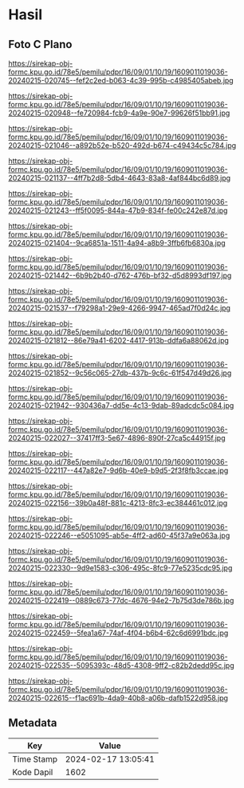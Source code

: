 # Hasil

## Foto C Plano

https://sirekap-obj-formc.kpu.go.id/78e5/pemilu/pdpr/16/09/01/10/19/1609011019036-20240215-020745--fef2c2ed-b063-4c39-995b-c4985405abeb.jpg

https://sirekap-obj-formc.kpu.go.id/78e5/pemilu/pdpr/16/09/01/10/19/1609011019036-20240215-020948--fe720984-fcb9-4a9e-90e7-99626f51bb91.jpg

https://sirekap-obj-formc.kpu.go.id/78e5/pemilu/pdpr/16/09/01/10/19/1609011019036-20240215-021046--a892b52e-b520-492d-b674-c49434c5c784.jpg

https://sirekap-obj-formc.kpu.go.id/78e5/pemilu/pdpr/16/09/01/10/19/1609011019036-20240215-021137--4ff7b2d8-5db4-4643-83a8-4af844bc6d89.jpg

https://sirekap-obj-formc.kpu.go.id/78e5/pemilu/pdpr/16/09/01/10/19/1609011019036-20240215-021243--ff5f0095-844a-47b9-834f-fe00c242e87d.jpg

https://sirekap-obj-formc.kpu.go.id/78e5/pemilu/pdpr/16/09/01/10/19/1609011019036-20240215-021404--9ca6851a-1511-4a94-a8b9-3ffb6fb6830a.jpg

https://sirekap-obj-formc.kpu.go.id/78e5/pemilu/pdpr/16/09/01/10/19/1609011019036-20240215-021442--6b9b2b40-d762-476b-bf32-d5d8993df197.jpg

https://sirekap-obj-formc.kpu.go.id/78e5/pemilu/pdpr/16/09/01/10/19/1609011019036-20240215-021537--f79298a1-29e9-4266-9947-465ad7f0d24c.jpg

https://sirekap-obj-formc.kpu.go.id/78e5/pemilu/pdpr/16/09/01/10/19/1609011019036-20240215-021812--86e79a41-6202-4417-913b-ddfa6a88062d.jpg

https://sirekap-obj-formc.kpu.go.id/78e5/pemilu/pdpr/16/09/01/10/19/1609011019036-20240215-021852--9c56c065-27db-437b-9c6c-61f547d49d26.jpg

https://sirekap-obj-formc.kpu.go.id/78e5/pemilu/pdpr/16/09/01/10/19/1609011019036-20240215-021942--930436a7-dd5e-4c13-9dab-89adcdc5c084.jpg

https://sirekap-obj-formc.kpu.go.id/78e5/pemilu/pdpr/16/09/01/10/19/1609011019036-20240215-022027--37417ff3-5e67-4896-890f-27ca5c44915f.jpg

https://sirekap-obj-formc.kpu.go.id/78e5/pemilu/pdpr/16/09/01/10/19/1609011019036-20240215-022117--447a82e7-9d6b-40e9-b9d5-2f3f8fb3ccae.jpg

https://sirekap-obj-formc.kpu.go.id/78e5/pemilu/pdpr/16/09/01/10/19/1609011019036-20240215-022156--39b0a48f-881c-4213-8fc3-ec384461c012.jpg

https://sirekap-obj-formc.kpu.go.id/78e5/pemilu/pdpr/16/09/01/10/19/1609011019036-20240215-022246--e5051095-ab5e-4ff2-ad60-45f37a9e063a.jpg

https://sirekap-obj-formc.kpu.go.id/78e5/pemilu/pdpr/16/09/01/10/19/1609011019036-20240215-022330--9d9e1583-c306-495c-8fc9-77e5235cdc95.jpg

https://sirekap-obj-formc.kpu.go.id/78e5/pemilu/pdpr/16/09/01/10/19/1609011019036-20240215-022419--0889c673-77dc-4676-94e2-7b75d3de786b.jpg

https://sirekap-obj-formc.kpu.go.id/78e5/pemilu/pdpr/16/09/01/10/19/1609011019036-20240215-022459--5fea1a67-74af-4f04-b6b4-62c6d6991bdc.jpg

https://sirekap-obj-formc.kpu.go.id/78e5/pemilu/pdpr/16/09/01/10/19/1609011019036-20240215-022535--5095393c-48d5-4308-9ff2-c82b2dedd95c.jpg

https://sirekap-obj-formc.kpu.go.id/78e5/pemilu/pdpr/16/09/01/10/19/1609011019036-20240215-022615--f1ac691b-4da9-40b8-a06b-dafb1522d958.jpg


## Metadata

| Key        | Value               |
| ---------- | ------------------- |
| Time Stamp | 2024-02-17 13:05:41 |
| Kode Dapil | 1602                |



